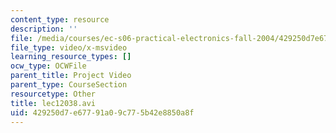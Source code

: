 ```yaml
---
content_type: resource
description: ''
file: /media/courses/ec-s06-practical-electronics-fall-2004/429250d7e67791a09c775b42e8850a8f_lec12038.avi
file_type: video/x-msvideo
learning_resource_types: []
ocw_type: OCWFile
parent_title: Project Video
parent_type: CourseSection
resourcetype: Other
title: lec12038.avi
uid: 429250d7-e677-91a0-9c77-5b42e8850a8f
---
```

